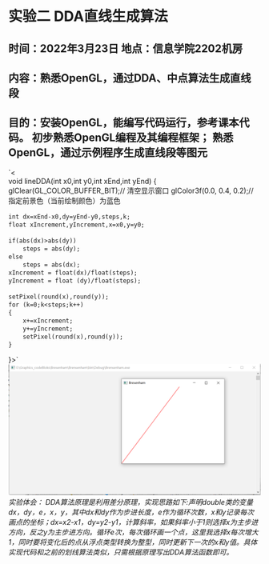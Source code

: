 # 实验二 DDA直线生成算法
## 时间：2022年3月23日  地点：信息学院2202机房
## 内容：熟悉OpenGL，通过DDA、中点算法生成直线段
## 目的：安装OpenGL，能编写代码运行，参考课本代码。  初步熟悉OpenGL编程及其编程框架；  熟悉OpenGL，通过示例程序生成直线段等图元

`<  
  void lineDDA(int x0,int y0,int xEnd,int yEnd)
{
    glClear(GL_COLOR_BUFFER_BIT);// 清空显示窗口
    glColor3f(0.0, 0.4, 0.2);// 指定前景色（当前绘制颜色）为蓝色

    int dx=xEnd-x0,dy=yEnd-y0,steps,k;
    float xIncrement,yIncrement,x=x0,y=y0;

    if(abs(dx)>abs(dy))
        steps = abs(dy);
    else
        steps = abs(dx);
    xIncrement = float(dx)/float(steps);
    yIncrement = float (dy)/float(steps);

    setPixel(round(x),round(y));
    for (k=0;k<steps;k++)
    {
        x+=xIncrement;
        y+=yIncrement;
        setPixel(round(x),round(y));
    }
}>` 
![image](https://github.com/Polaris1491319352/Graphics/blob/main/image/DDA.jpg)  
_实验体会：
DDA算法原理是利用差分原理，实现思路如下:声明double类的变量dx，dy，e，x，y，其中dx和dy作为步进长度，e作为循环次数，x和y记录每次画点的坐标；dx=x2-x1，dy=y2-y1，计算斜率，如果斜率小于1则选择x为主步进方向，反之y为主步进方向。循环e次，每次循环画一个点，这里我选择x每次增大1，同时要将变化后的点从浮点类型转换为整型，同时更新下一次的x和y值。具体实现代码和之前的划线算法类似，只需根据原理写出DDA算法函数即可。_

